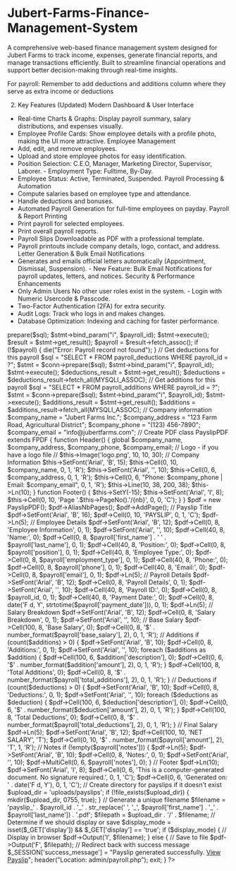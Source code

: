 # Jubert-Farms-Finance-Management-System
A comprehensive web-based finance management system designed for Jubert Farms to track income, expenses, generate financial reports, and manage transactions efficiently. Built to streamline financial operations and support better decision-making through real-time insights.


For payroll:
Remember to add deductions and additions column where they serve as extra income or deductions

2. Key Features (Updated)
Modern Dashboard & User Interface
- Real-time Charts & Graphs: Display payroll summary, salary distributions, and expenses visually.
- Employee Profile Cards: Show employee details with a profile photo, making the UI more attractive.
Employee Management
- Add, edit, and remove employees.
- Upload and store employee photos for easy identification.
- Position Selection: C.E.O, Manager, Marketing Director, Supervisor, Laborer. - Employment Type: Fulltime, By-Day.
- Employee Status: Active, Terminated, Suspended.
Payroll Processing & Automation
- Compute salaries based on employee type and attendance.
- Handle deductions and bonuses.
- Automated Payroll Generation for full-time employees on payday.
Payroll & Report Printing
- Print payroll for selected employees.
- Print overall payroll reports.
- Payroll Slips Downloadable as PDF with a professional template.
- Payroll printouts include company details, logo, contact, and address.
Letter Generation & Bulk Email Notifications
- Generates and emails official letters automatically (Appointment, Dismissal, Suspension). - New Feature: Bulk Email Notifications for payroll updates, letters, and notices.
Security & Performance Enhancements
- Only Admin Users No other user roles exist in the system. - Login with Numeric Usercode & Passcode.
- Two-Factor Authentication (2FA) for extra security.
- Audit Logs: Track who logs in and makes changes.
- Database Optimization: Indexing and caching for faster performance.





















<?php
// payslip_generator.php
error_reporting(E_ALL);
ini_set('display_errors', 1);
session_start();

// Authentication check
if (!isset($_SESSION['user_id'])) {
    header("Location: views/login.php");
    exit();
}

require_once 'config/db.php';
require_once 'fpdf186/fpdf.php'; // Update path to your FPDF library

// Check if payroll_id is provided
if (!isset($_GET['payroll_id'])) {
    die("Error: No payroll ID provided");
}

$payroll_id = $_GET['payroll_id'];

// Get payroll and employee details
$sql = "SELECT p.*, e.first_name, e.last_name, e.position, e.employment_type, e.phone, e.email 
        FROM payroll p 
        JOIN employees e ON p.employee_id = e.id 
        WHERE p.id = ?";
$stmt = $conn->prepare($sql);
$stmt->bind_param("i", $payroll_id);
$stmt->execute();
$result = $stmt->get_result();
$payroll = $result->fetch_assoc();

if (!$payroll) {
    die("Error: Payroll record not found");
}

// Get deductions for this payroll
$sql = "SELECT * FROM payroll_deductions WHERE payroll_id = ?";
$stmt = $conn->prepare($sql);
$stmt->bind_param("i", $payroll_id);
$stmt->execute();
$deductions_result = $stmt->get_result();
$deductions = $deductions_result->fetch_all(MYSQLI_ASSOC);

// Get additions for this payroll
$sql = "SELECT * FROM payroll_additions WHERE payroll_id = ?";
$stmt = $conn->prepare($sql);
$stmt->bind_param("i", $payroll_id);
$stmt->execute();
$additions_result = $stmt->get_result();
$additions = $additions_result->fetch_all(MYSQLI_ASSOC);

// Company information
$company_name = "Jubert Farms Inc.";
$company_address = "123 Farm Road, Agricultural District";
$company_phone = "(123) 456-7890";
$company_email = "info@jubertfarms.com";

// Create PDF
class PayslipPDF extends FPDF {
    function Header() {
        global $company_name, $company_address, $company_phone, $company_email;
        
        // Logo - if you have a logo file
        // $this->Image('logo.png', 10, 10, 30);
        
        // Company Information
        $this->SetFont('Arial', 'B', 15);
        $this->Cell(0, 10, $company_name, 0, 1, 'R');
        $this->SetFont('Arial', '', 10);
        $this->Cell(0, 6, $company_address, 0, 1, 'R');
        $this->Cell(0, 6, "Phone: $company_phone | Email: $company_email", 0, 1, 'R');
        $this->Line(10, 38, 200, 38);
        $this->Ln(10);
    }
    
    function Footer() {
        $this->SetY(-15);
        $this->SetFont('Arial', 'I', 8);
        $this->Cell(0, 10, 'Page '.$this->PageNo().'/{nb}', 0, 0, 'C');
    }
}

$pdf = new PayslipPDF();
$pdf->AliasNbPages();
$pdf->AddPage();

// Payslip Title
$pdf->SetFont('Arial', 'B', 16);
$pdf->Cell(0, 10, 'PAYSLIP', 0, 1, 'C');
$pdf->Ln(5);

// Employee Details
$pdf->SetFont('Arial', 'B', 12);
$pdf->Cell(0, 8, 'Employee Information', 0, 1);
$pdf->SetFont('Arial', '', 10);
$pdf->Cell(40, 8, 'Name:', 0);
$pdf->Cell(0, 8, $payroll['first_name'] . ' ' . $payroll['last_name'], 0, 1);
$pdf->Cell(40, 8, 'Position:', 0);
$pdf->Cell(0, 8, $payroll['position'], 0, 1);
$pdf->Cell(40, 8, 'Employee Type:', 0);
$pdf->Cell(0, 8, $payroll['employment_type'], 0, 1);
$pdf->Cell(40, 8, 'Phone:', 0);
$pdf->Cell(0, 8, $payroll['phone'], 0, 1);
$pdf->Cell(40, 8, 'Email:', 0);
$pdf->Cell(0, 8, $payroll['email'], 0, 1);
$pdf->Ln(5);

// Payroll Details
$pdf->SetFont('Arial', 'B', 12);
$pdf->Cell(0, 8, 'Payroll Details', 0, 1);
$pdf->SetFont('Arial', '', 10);
$pdf->Cell(40, 8, 'Payroll ID:', 0);
$pdf->Cell(0, 8, $payroll_id, 0, 1);
$pdf->Cell(40, 8, 'Payment Date:', 0);
$pdf->Cell(0, 8, date('F d, Y', strtotime($payroll['payment_date'])), 0, 1);
$pdf->Ln(5);

// Salary Breakdown
$pdf->SetFont('Arial', 'B', 12);
$pdf->Cell(0, 8, 'Salary Breakdown', 0, 1);
$pdf->SetFont('Arial', '', 10);

// Base Salary
$pdf->Cell(100, 8, 'Base Salary', 0);
$pdf->Cell(0, 8, '$' . number_format($payroll['base_salary'], 2), 0, 1, 'R');

// Additions
if (count($additions) > 0) {
    $pdf->SetFont('Arial', 'B', 10);
    $pdf->Cell(0, 8, 'Additions:', 0, 1);
    $pdf->SetFont('Arial', '', 10);
    
    foreach ($additions as $addition) {
        $pdf->Cell(100, 6, $addition['description'], 0);
        $pdf->Cell(0, 6, '$' . number_format($addition['amount'], 2), 0, 1, 'R');
    }
    
    $pdf->Cell(100, 8, 'Total Additions', 0);
    $pdf->Cell(0, 8, '$' . number_format($payroll['total_additions'], 2), 0, 1, 'R');
}

// Deductions
if (count($deductions) > 0) {
    $pdf->SetFont('Arial', 'B', 10);
    $pdf->Cell(0, 8, 'Deductions:', 0, 1);
    $pdf->SetFont('Arial', '', 10);
    
    foreach ($deductions as $deduction) {
        $pdf->Cell(100, 6, $deduction['description'], 0);
        $pdf->Cell(0, 6, '$' . number_format($deduction['amount'], 2), 0, 1, 'R');
    }
    
    $pdf->Cell(100, 8, 'Total Deductions', 0);
    $pdf->Cell(0, 8, '$' . number_format($payroll['total_deductions'], 2), 0, 1, 'R');
}

// Final Salary
$pdf->Ln(5);
$pdf->SetFont('Arial', 'B', 12);
$pdf->Cell(100, 10, 'NET SALARY', 'T');
$pdf->Cell(0, 10, '$' . number_format($payroll['amount'], 2), 'T', 1, 'R');

// Notes
if (!empty($payroll['notes'])) {
    $pdf->Ln(5);
    $pdf->SetFont('Arial', 'B', 10);
    $pdf->Cell(0, 8, 'Notes:', 0, 1);
    $pdf->SetFont('Arial', '', 10);
    $pdf->MultiCell(0, 6, $payroll['notes'], 0);
}

// Footer
$pdf->Ln(10);
$pdf->SetFont('Arial', 'I', 8);
$pdf->Cell(0, 6, 'This is a computer-generated document. No signature required.', 0, 1, 'C');
$pdf->Cell(0, 6, 'Generated on: ' . date('F d, Y'), 0, 1, 'C');

// Create directory for payslips if it doesn't exist
$upload_dir = 'uploads/payslips';
if (!file_exists($upload_dir)) {
    mkdir($upload_dir, 0755, true);
}

// Generate a unique filename
$filename = 'payslip_' . $payroll_id . '_' . str_replace(' ', '_', $payroll['first_name'] . '_' . $payroll['last_name']) . '.pdf';
$filepath = $upload_dir . '/' . $filename;

// Determine if we should display or save
$display_mode = isset($_GET['display']) && $_GET['display'] == 'true';

if ($display_mode) {
    // Display in browser
    $pdf->Output('I', $filename);
} else {
    // Save to file
    $pdf->Output('F', $filepath);
    
    // Redirect back with success message
    $_SESSION['success_message'] = "Payslip generated successfully. <a href='view_payslip.php?payroll_id=$payroll_id' target='_blank'>View Payslip</a>";
    header("Location: admin/payroll.php");
    exit;
}
?>